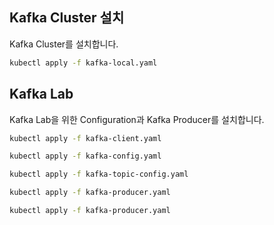 

## Kafka Cluster 설치

Kafka Cluster를 설치합니다.
```bash
kubectl apply -f kafka-local.yaml
```

## Kafka Lab 

Kafka Lab을 위한 Configuration과 Kafka Producer를 설치합니다.

```bash
kubectl apply -f kafka-client.yaml

kubectl apply -f kafka-config.yaml

kubectl apply -f kafka-topic-config.yaml

kubectl apply -f kafka-producer.yaml

kubectl apply -f kafka-producer.yaml
```
